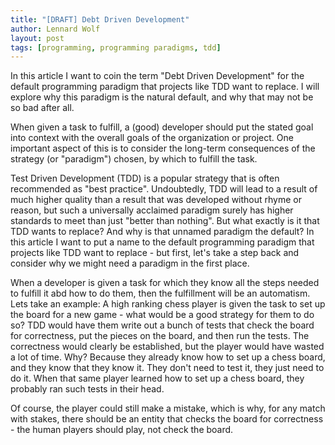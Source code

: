 ```yaml
---
title: "[DRAFT] Debt Driven Development"
author: Lennard Wolf
layout: post
tags: [programming, programming paradigms, tdd]
---
```


In this article I want to coin the term "Debt Driven Development" for the
default programming paradigm that projects like TDD want to replace. I will
explore why this paradigm is the natural default, and why that may not be so
bad after all.
<!--more-->

When given a task to fulfill, a (good) developer should put the stated goal
into context with the overall goals of the organization or project.
One important aspect of this is to consider the long-term consequences of
the strategy (or "paradigm") chosen, by which to fulfill the task.

Test Driven Development (TDD) is a popular strategy that is often recommended
as "best practice". Undoubtedly, TDD will lead to a result of much higher
quality than a result that was developed without rhyme or reason, but such a
universally acclaimed paradigm surely has higher standards to meet than just
"better than nothing". But what exactly is it that TDD wants to replace? And
why is that unnamed paradigm the default?
In this article I want to put a name to the default programming paradigm that
projects like TDD want to replace - but first, let's take a step back and
consider why we might need a paradigm in the first place.

When a developer is given a task for which they know all the steps needed to
fulfill it abd how to do them, then the fulfillment will be an automatism. Lets
take an example: A high ranking chess player is given the task to set up the
board for a new game - what would be a good strategy for them to do so?
TDD would have them write out a bunch of tests that check the board for
correctness, put the pieces on the board, and then run the tests.
The correctness would clearly be established, but the player would have wasted
a lot of time. Why? Because they already know how to set up a chess board, and
they know that they know it. They don't need to test it, they just need to do it.
When that same player learned how to set up a chess board, they probably ran
such tests in their head.

Of course, the player could still make a mistake, which is why, for any match
with stakes, there should be an entity that checks the board for correctness -
the human players should play, not check the board.
